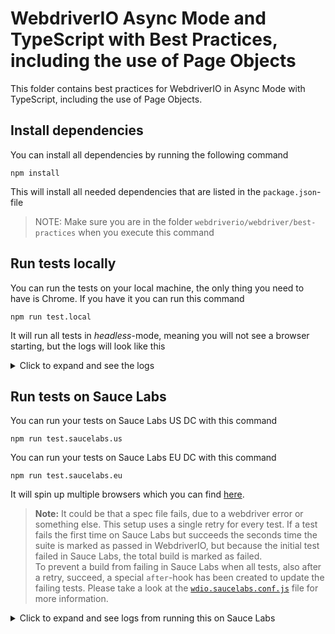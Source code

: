 # WebdriverIO Async Mode and TypeScript with Best Practices, including the use of Page Objects
This folder contains best practices for WebdriverIO in Async Mode with TypeScript, including the use of Page Objects.

## Install dependencies
You can install all dependencies by running the following command

    npm install

This will install all needed dependencies that are listed in the `package.json`-file

> NOTE: Make sure you are in the folder `webdriverio/webdriver/best-practices` when you execute this command

## Run tests locally
You can run the tests on your local machine, the only thing you need to have is Chrome. If you have it you can run this command

    npm run test.local

It will run all tests in *headless*-mode, meaning you will not see a browser starting, but the logs will look like this

<details>
    <summary>Click to expand and see the logs</summary>

```log
> npm run test.local

> webdriverio-best-practices@1.0.0 test.local /Users/Sauce/Git/sauce-training/demo-js/webdriverio/webdriver/best-practices
> wdio test/configs/wdio.local.chrome.conf.ts


Execution of 8 workers started at 2021-09-24T16:26:15.504Z

[0-1] RUNNING in chrome - /test/specs/checkout.complete.spec.ts
[0-0] RUNNING in chrome - /test/specs/cart.summary.spec.ts
[0-3] RUNNING in chrome - /test/specs/checkout.summary.spec.ts
[0-6] RUNNING in chrome - /test/specs/swag.item.details.spec.ts
[0-2] RUNNING in chrome - /test/specs/checkout.personal.info.spec.ts
[0-4] RUNNING in chrome - /test/specs/login.spec.ts
[0-5] RUNNING in chrome - /test/specs/menu.spec.ts
[0-7] RUNNING in chrome - /test/specs/swag.items.list.spec.ts
[0-1] PASSED in chrome - /test/specs/checkout.complete.spec.ts
[0-3] PASSED in chrome - /test/specs/checkout.summary.spec.ts
[0-4] PASSED in chrome - /test/specs/login.spec.ts
[0-0] PASSED in chrome - /test/specs/cart.summary.spec.ts
[0-6] PASSED in chrome - /test/specs/swag.item.details.spec.ts
[0-2] PASSED in chrome - /test/specs/checkout.personal.info.spec.ts
[0-7] PASSED in chrome - /test/specs/swag.items.list.spec.ts
[0-5] PASSED in chrome - /test/specs/menu.spec.ts

 "spec" Reporter:
------------------------------------------------------------------
[chrome 93.0.4577.82 mac os x #0-1] Running: chrome (v93.0.4577.82) on mac os x
[chrome 93.0.4577.82 mac os x #0-1] Session ID: d71c9e26f4a0b8e774c2102e66b870c0
[chrome 93.0.4577.82 mac os x #0-1]
[chrome 93.0.4577.82 mac os x #0-1] » /test/specs/checkout.complete.spec.ts
[chrome 93.0.4577.82 mac os x #0-1] Checkout - Complete
[chrome 93.0.4577.82 mac os x #0-1]    ✓ should be able to test loading of login page
[chrome 93.0.4577.82 mac os x #0-1]
[chrome 93.0.4577.82 mac os x #0-1] 1 passing (2.3s)
------------------------------------------------------------------
[chrome 93.0.4577.82 mac os x #0-3] Running: chrome (v93.0.4577.82) on mac os x
[chrome 93.0.4577.82 mac os x #0-3] Session ID: 56e4f57e5cc76be632edeac47a6c023b
[chrome 93.0.4577.82 mac os x #0-3]
[chrome 93.0.4577.82 mac os x #0-3] » /test/specs/checkout.summary.spec.ts
[chrome 93.0.4577.82 mac os x #0-3] Checkout - Summary
[chrome 93.0.4577.82 mac os x #0-3]    ✓ should validate that we can continue shopping
[chrome 93.0.4577.82 mac os x #0-3]    ✓ should validate that we can cancel checkout and go to the inventory page
[chrome 93.0.4577.82 mac os x #0-3]    ✓ should validate that we have 1 product in our checkout overview
[chrome 93.0.4577.82 mac os x #0-3]
[chrome 93.0.4577.82 mac os x #0-3] 3 passing (3.3s)
------------------------------------------------------------------
[chrome 93.0.4577.82 mac os x #0-4] Running: chrome (v93.0.4577.82) on mac os x
[chrome 93.0.4577.82 mac os x #0-4] Session ID: 110cdaf53bef06fd2a3b7431edb70113
[chrome 93.0.4577.82 mac os x #0-4]
[chrome 93.0.4577.82 mac os x #0-4] » /test/specs/login.spec.ts
[chrome 93.0.4577.82 mac os x #0-4] LoginPage
[chrome 93.0.4577.82 mac os x #0-4]    ✓ should be able to test loading of login page
[chrome 93.0.4577.82 mac os x #0-4]    ✓ should be able to login with a standard user
[chrome 93.0.4577.82 mac os x #0-4]    ✓ should not be able to login with a locked user
[chrome 93.0.4577.82 mac os x #0-4]
[chrome 93.0.4577.82 mac os x #0-4] 3 passing (4.3s)
------------------------------------------------------------------
[chrome 93.0.4577.82 mac os x #0-0] Running: chrome (v93.0.4577.82) on mac os x
[chrome 93.0.4577.82 mac os x #0-0] Session ID: 469b09605663cbf73be665082db92fdb
[chrome 93.0.4577.82 mac os x #0-0]
[chrome 93.0.4577.82 mac os x #0-0] » /test/specs/cart.summary.spec.ts
[chrome 93.0.4577.82 mac os x #0-0] Cart Summary page
[chrome 93.0.4577.82 mac os x #0-0]    ✓ should validate that we can continue shopping
[chrome 93.0.4577.82 mac os x #0-0]    ✓ should validate that we can go from the cart to the checkout page
[chrome 93.0.4577.82 mac os x #0-0]    ✓ should validate that a product can be removed from the cart
[chrome 93.0.4577.82 mac os x #0-0]
[chrome 93.0.4577.82 mac os x #0-0] 3 passing (4.5s)
------------------------------------------------------------------
[chrome 93.0.4577.82 mac os x #0-6] Running: chrome (v93.0.4577.82) on mac os x
[chrome 93.0.4577.82 mac os x #0-6] Session ID: 77673d87694c814ff0d138dbc512fb9d
[chrome 93.0.4577.82 mac os x #0-6]
[chrome 93.0.4577.82 mac os x #0-6] » /test/specs/swag.item.details.spec.ts
[chrome 93.0.4577.82 mac os x #0-6] Swag Item Details
[chrome 93.0.4577.82 mac os x #0-6]    ✓ should validate that we can go back from the details to the inventory page
[chrome 93.0.4577.82 mac os x #0-6]    ✓ should validate that a product can be added to a cart
[chrome 93.0.4577.82 mac os x #0-6]    ✓ should validate that a product can be removed from the cart
[chrome 93.0.4577.82 mac os x #0-6]
[chrome 93.0.4577.82 mac os x #0-6] 3 passing (5.9s)
------------------------------------------------------------------
[chrome 93.0.4577.82 mac os x #0-2] Running: chrome (v93.0.4577.82) on mac os x
[chrome 93.0.4577.82 mac os x #0-2] Session ID: adf4772358c80991757dd9b5aaa3c785
[chrome 93.0.4577.82 mac os x #0-2]
[chrome 93.0.4577.82 mac os x #0-2] » /test/specs/checkout.personal.info.spec.ts
[chrome 93.0.4577.82 mac os x #0-2] Checkout - Personal info
[chrome 93.0.4577.82 mac os x #0-2]    ✓ should validate we get an error if we don not provide all personal information
[chrome 93.0.4577.82 mac os x #0-2]    ✓ should validate that we can cancel the first checkout
[chrome 93.0.4577.82 mac os x #0-2]    ✓ should be able to continue the checkout
[chrome 93.0.4577.82 mac os x #0-2]
[chrome 93.0.4577.82 mac os x #0-2] 3 passing (1.6s)
------------------------------------------------------------------
[chrome 93.0.4577.82 mac os x #0-7] Running: chrome (v93.0.4577.82) on mac os x
[chrome 93.0.4577.82 mac os x #0-7] Session ID: 0bc25027d23b982ef67c0eff5d85244d
[chrome 93.0.4577.82 mac os x #0-7]
[chrome 93.0.4577.82 mac os x #0-7] » /test/specs/swag.items.list.spec.ts
[chrome 93.0.4577.82 mac os x #0-7] Swag items list
[chrome 93.0.4577.82 mac os x #0-7]    ✓ should validate that all products are present
[chrome 93.0.4577.82 mac os x #0-7]    ✓ should validate that the details of a product can be opened
[chrome 93.0.4577.82 mac os x #0-7]    ✓ should validate that a product can be added to the cart
[chrome 93.0.4577.82 mac os x #0-7]    ✓ should validate that a product can be removed from the cart
[chrome 93.0.4577.82 mac os x #0-7]    ✓ should be able to open the cart summary page
[chrome 93.0.4577.82 mac os x #0-7]
[chrome 93.0.4577.82 mac os x #0-7] 5 passing (6.4s)
------------------------------------------------------------------
[chrome 93.0.4577.82 mac os x #0-5] Running: chrome (v93.0.4577.82) on mac os x
[chrome 93.0.4577.82 mac os x #0-5] Session ID: 1020372ff8d1db01f82485ddd246cc3a
[chrome 93.0.4577.82 mac os x #0-5]
[chrome 93.0.4577.82 mac os x #0-5] » /test/specs/menu.spec.ts
[chrome 93.0.4577.82 mac os x #0-5] Menu
[chrome 93.0.4577.82 mac os x #0-5]    ✓ should be able to the swag items overview page
[chrome 93.0.4577.82 mac os x #0-5]    ✓ should be able to open the about page
[chrome 93.0.4577.82 mac os x #0-5]    ✓ should be able to log out
[chrome 93.0.4577.82 mac os x #0-5]    ✓ should be able to clear the cart
[chrome 93.0.4577.82 mac os x #0-5]
[chrome 93.0.4577.82 mac os x #0-5] 4 passing (8.4s)


Spec Files:      8 passed, 8 total (100% completed) in 00:00:19 
```
</details>

## Run tests on Sauce Labs
You can run your tests on Sauce Labs US DC with this command

    npm run test.saucelabs.us

You can run your tests on Sauce Labs EU DC with this command

    npm run test.saucelabs.eu

It will spin up multiple browsers which you can find [here](test/configs/wdio.saucelabs.conf.ts).

> **Note:** It could be that a spec file fails, due to a webdriver error or something else. This setup uses a single
> retry for every test. If a test fails the first time on Sauce Labs but succeeds the seconds time the suite is marked
> as passed in WebdriverIO, but because the initial test failed in Sauce Labs, the total build is marked as failed.\
> To prevent a build from failing in Sauce Labs when all tests, also after a retry, succeed, a special `after`-hook has
> been created to update the failing tests. Please take a look at the
> [`wdio.saucelabs.conf.js`](./test/configs/wdio.saucelabs.conf.ts) file for more information.

<details>
    <summary>Click to expand and see logs from running this on Sauce Labs</summary>

